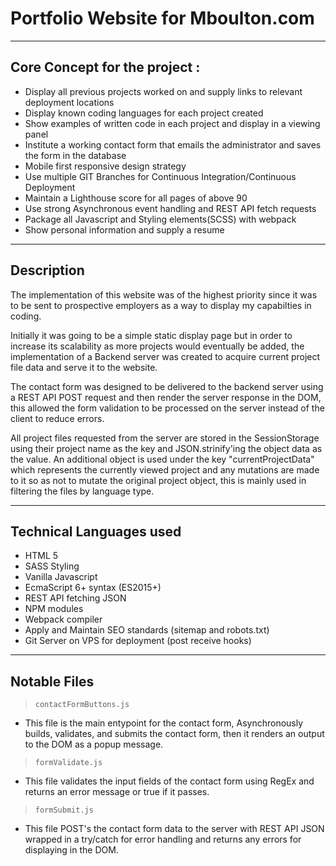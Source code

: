 

# Portfolio Website for Mboulton.com

---

## Core Concept for the project :

- Display all previous projects worked on and supply links to relevant deployment locations
- Display known coding languages for each project created
- Show examples of written code in each project and display in a viewing panel
- Institute a working contact form that emails the administrator and saves the form in the database
- Mobile first responsive design strategy
- Use multiple GIT Branches for Continuous Integration/Continuous Deployment
- Maintain a Lighthouse score for all pages of above 90
- Use strong Asynchronous event handling and REST API fetch requests
- Package all Javascript and Styling elements(SCSS) with webpack
- Show personal information and supply a resume

---

## Description

The implementation of this website was of the highest priority since it was to be sent to prospective employers as a way to display my capabilties in coding.

Initially it was going to be a simple static display page but in order to increase its scalability as more projects would eventually be added, the implementation of a Backend server was created to acquire current project file data and serve it to the website.

The contact form was designed to be delivered to the backend server using a REST API POST request and then render the server response in the DOM, this allowed the form validation to be processed on the server instead of the client to reduce errors.

All project files requested from the server are stored in the SessionStorage using their project name as the key and JSON.strinify'ing the object data as the value. An additional object is used under the key "currentProjectData" which represents the currently viewed project and any mutations are made to it so as not to mutate the original project object, this is mainly used in filtering the files by language type.

---

## Technical Languages used

- HTML 5
- SASS Styling
- Vanilla Javascript
- EcmaScript 6+ syntax (ES2015+)
- REST API fetching JSON
- NPM modules
- Webpack compiler
- Apply and Maintain SEO standards (sitemap and robots.txt)
- Git Server on VPS for deployment (post receive hooks)

---

## Notable Files

> `contactFormButtons.js`

- This file is the main entypoint for the contact form, Asynchronously builds, validates, and submits the contact form, then it renders an output to the DOM as a popup message.


> `formValidate.js`

- This file validates the input fields of the contact form using RegEx and returns an error message or true if it passes.


> `formSubmit.js`

- This file POST's the contact form data to the server with REST API JSON wrapped in a try/catch for error handling and returns any errors for displaying in the DOM.


